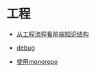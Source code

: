 # 工程

- [从工程流程看前端知识结构](./question/engineering_processes.md)

- [debug](./debug.md)

- [使用monorepo](./monorepo.md)
